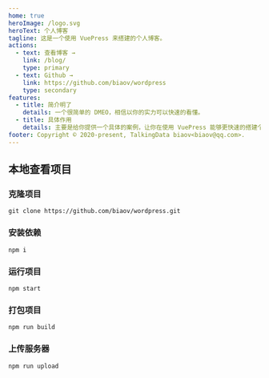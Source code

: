 ```yaml
---
home: true
heroImage: /logo.svg
heroText: 个人博客
tagline: 这是一个使用 VuePress 来搭建的个人博客。
actions:
  - text: 查看博客 →
    link: /blog/
    type: primary
  - text: Github →
    link: https://github.com/biaov/wordpress
    type: secondary
features:
  - title: 简介明了
    details: 一个很简单的 DMEO，相信以你的实力可以快速的看懂。
  - title: 具体作用
    details: 主要是给你提供一个具体的案例，让你在使用 VuePress 能够更快速的搭建个人博客网站，
footer: Copyright © 2020-present, TalkingData biaov<biaov@qq.com>.
---
```


## 本地查看项目

### 克隆项目

```Basic
git clone https://github.com/biaov/wordpress.git
```

### 安装依赖

```Basic
npm i
```

### 运行项目

```Basic
npm start
```

### 打包项目

```Basic
npm run build
```

### 上传服务器

```Basic
npm run upload
```
